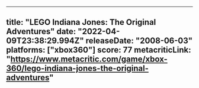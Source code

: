 
---
title: "LEGO Indiana Jones: The Original Adventures"
date: "2022-04-09T23:38:29.994Z"
releaseDate: "2008-06-03"
platforms: ["xbox360"]
score: 77
metacriticLink: "https://www.metacritic.com/game/xbox-360/lego-indiana-jones-the-original-adventures"
---
